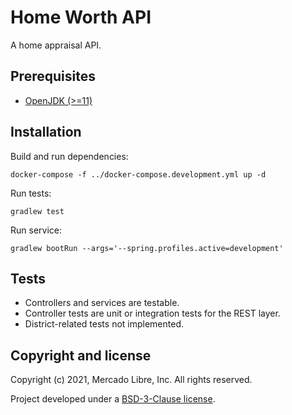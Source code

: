 # Home Worth API

A home appraisal API.

## Prerequisites

* [OpenJDK (>=11)](https://openjdk.java.net)

## Installation

Build and run dependencies:

```
docker-compose -f ../docker-compose.development.yml up -d
```

Run tests:

```
gradlew test
```

Run service:

```
gradlew bootRun --args='--spring.profiles.active=development'
```

## Tests

* Controllers and services are testable.
* Controller tests are unit or integration tests for the REST layer.
* District-related tests not implemented.

## Copyright and license

Copyright (c) 2021, Mercado Libre, Inc. All rights reserved.

Project developed under a [BSD-3-Clause license](LICENSE.md).
